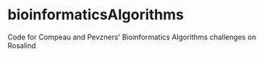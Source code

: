 # bioinformaticsAlgorithms
Code for Compeau and Pevzners' Bioinformatics Algorithms challenges on Rosalind
